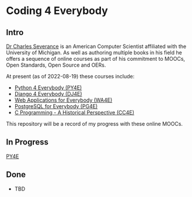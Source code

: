 # Coding 4 Everybody

## Intro

[Dr Charles Severance](https://www.dr-chuck.com/) is an American Computer Scientist affiliated with the University of Michigan. As well as authoring multiple books in his field he offers a sequence of online courses as part of his commitment to MOOCs, Open Standards, Open Source and OERs.

At present (as of 2022-08-19) these courses include:

- [Python 4 Everybody (PY4E)](https://www.py4e.com/)
- [Django 4 Everybody (DJ4E)](https://www.dj4e.com/)
- [Web Applications for Everybody (WA4E)](https://www.wa4e.com/)
- [PostgreSQL for Everybody (PG4E)](https://www.pg4e.com/)
- [C Programming - A Historical Perspective (CC4E)](https://www.cc4e.com/)

This repository will be a record of my progress with these online MOOCs.

## In Progress

[PY4E](https://github.com/the-coding-anthropoid/Coding4Everybody/tree/master/Python4Everybody)

## Done

- TBD

